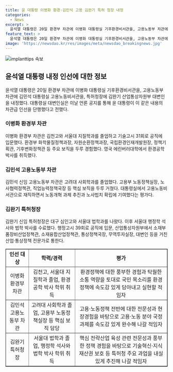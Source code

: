 ```yaml
---
title: 윤 대통령 이병화 환경·김민석 고용 김완기 특허 청장 내정
categories:
  - News
excerpt: >
  윤석열 대통령은 20일 환경부 차관에 이병화 대통령실 기후환경비서관을, 고용노동부 차관에 김민석 대통령실 고용노동비서관을, 특허청장에 김완기 산업통상자원부 대변인을 내정했다. 대통령실은 이들을 각자의 전문성과 경험을 바탕으로 속도감 있게 국정과제를 수행할 적임자로 평가했다.
feature_text: >
  윤석열 대통령은 20일 환경부 차관에 이병화 대통령실 기후환경비서관을, 고용노동부 차관에 김민석 대통령실 고용노동비서관을, 특허청장에 김완기 산업통상자원부 대변인을 내정했다. 대통령실은 이들을 각자의 전문성과 경험을 바탕으로 속도감 있게 국정과제를 수행할 적임자로 평가했다.
image: 'https://newsdao.kr/res/images/meta/newsdao_breakingnews.jpg'
---
```


<p><img src="https://newsdao.kr/res/images/meta/newsdao_breakingnews.jpg" alt="implanttips 속보" /></p>

<h2 data-ke-size="size26">윤석열 대통령 내정 인선에 대한 정보</h2>

<p data-ke-size="size16">윤석열 대통령은 20일 환경부 차관에 이병화 대통령실 기후환경비서관을, 고용노동부 차관에 김민석 대통령실 고용노동비서관을, 특허청장에 김완기 산업통상자원부 대변인을 내정했다. 대통령실 대변인실은 이날 언론 공지를 통해 윤 대통령이 이 같은 내용의 차관급 인선을 단행했다고 전했다.</p>

<h3>이병화 환경부 차관</h3>

<p data-ke-size="size16">이병화 환경부 차관은 김천고와 서울대 지질학과를 졸업하고 기술고시 31회로 공직에 입문했다. 환경부 화학물질정책과장, 자원순환정책과장, 국립환경인재개발원장, 정책기획관, 기후변화정책관 등 주요 보직을 두루 경험했다. 영국 에린버러대학에서 환경공학 박사를 취득했다.</p>

<h3>김민석 고용노동부 차관</h3>

<p data-ke-size="size16">김민석 신임 고용노동부 차관은 고려대 사회학과를 졸업했다. 고용부 노동정책실장, 노사협력정책관, 직업능력정책국장 등 핵심 보직을 두루 거쳤다. 대통령실에서 고용노동비서관으로 재직하면서 노동개혁 과제 추진과 노사법치 확립에 기여했다는 평가다. </p>

<h3>김완기 특허청장</h3>

<p data-ke-size="size16">김완기 신임 특허청장은 대구 심인고와 서울대 법학과를 나왔다. 이후 서울대 행정학 석사와 법학 박사를 수료했다. 행정고시 39회로 공직에 입문, 산업통상자원부에서 소재부품장비산업정책관, 소재융합산업정책관, 통상정책국장, 무역투자실장, 대변인 등을 거친 산업·통상정책 전문가로 통한다. </p>

<table style="width: 100%;" border="1">
<tbody>
<tr>
<td style="text-align: center; height: 17px;"><b>인선 대상</b></td>
<td style="text-align: center; height: 17px;"><b>학력/경력</b></td>
<td style="text-align: center; height: 17px;"><b>평가</b></td>
</tr>
<tr>
<td style="text-align: center; height: 17px;">이병화 환경부 차관</td>
<td style="text-align: center; height: 17px;">김천고, 서울대 지질학과 졸업, 환경공학 박사 학위 취득</td>
<td style="text-align: center; height: 17px;">환경정책에 대한 풍부한 경험과 탁월한 소통 역량을 토대로 국민 목소리를 환경정책에 속도감 있게 담아내고 실현할 적임자</td>
</tr>
<tr>
<td style="text-align: center; height: 17px;">김민석 고용노동부 차관</td>
<td style="text-align: center; height: 17px;">고려대 사회학과 졸업, 고용부 노동정책실장 등 핵심 보직 담당</td>
<td style="text-align: center; height: 17px;">고용·노동정책 전반에 대한 전문성과 현장경험을 바탕으로 고용·노동 분야 국정과제를 속도감 있게 완수해 나갈 적임자</td>
</tr>
<tr>
<td style="text-align: center; height: 17px;">김완기 특허청장</td>
<td style="text-align: center; height: 17px;">서울대 법학과 졸업, 행정학 석사와 법학 박사 학위 취득</td>
<td style="text-align: center; height: 17px;">핵심 전략산업 육성 관련 전문성과 풍부한 정책 경험을 바탕으로 기술혁신·지식재산권 보호 등 특허청 주요 과업을 내실 있게 추진해 나갈 적임자</td>
</tr>
</tbody>
</table>

